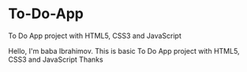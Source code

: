 # To-Do-App
To Do App project with HTML5, CSS3 and JavaScript


Hello, I'm baba Ibrahimov. This is basic To Do App project with HTML5, CSS3 and JavaScript
Thanks
